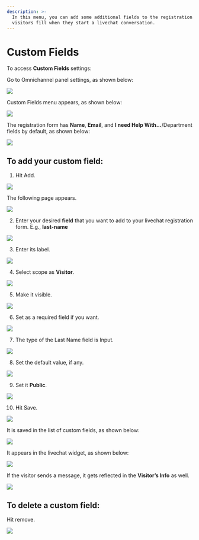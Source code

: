 ```yaml
---
description: >-
  In this menu, you can add some additional fields to the registration form your
  visitors fill when they start a livechat conversation.
---
```


# Custom Fields

To access **Custom Fields** settings:

Go to Omnichannel panel settings, as shown below:

![](../../.gitbook/assets/0%20%287%29.png)

Custom Fields menu appears, as shown below:

![](../../.gitbook/assets/1%20%287%29.png)

The registration form has **Name**, **Email**, and **I need Help With…**/Department fields by default, as shown below:

![](../../.gitbook/assets/2%20%287%29.png)

## To add your custom field:

1. Hit Add.

![](../../.gitbook/assets/3%20%287%29.png)

The following page appears.

![](../../.gitbook/assets/4%20%287%29.png)

2. Enter your desired **field** that you want to add to your livechat registration form. E.g., **last-name**

![](../../.gitbook/assets/5%20%287%29.png)

3. Enter its label.

![](../../.gitbook/assets/6%20%286%29.png)

4. Select scope as **Visitor**.

![](../../.gitbook/assets/7%20%284%29.png)

5. Make it visible.

![](../../.gitbook/assets/8%20%283%29.png)

6. Set as a required field if you want.

![](../../.gitbook/assets/9%20%283%29.png)

7. The type of the Last Name field is Input.

![](../../.gitbook/assets/10%20%282%29.png)

8. Set the default value, if any.

![](../../.gitbook/assets/11%20%282%29.png)

9. Set it **Public**.

![](../../.gitbook/assets/12%20%282%29.png)

10. Hit Save.

![](../../.gitbook/assets/13%20%282%29.png)

It is saved in the list of custom fields, as shown below:

![](../../.gitbook/assets/14%20%282%29.png)

It appears in the livechat widget, as shown below:

![](../../.gitbook/assets/15%20%282%29.png)

If the visitor sends a message, it gets reflected in the **Visitor’s Info** as well.

![](../../.gitbook/assets/16%20%282%29.png)

## To delete a custom field:

Hit remove.

![](../../.gitbook/assets/17%20%282%29.png)

